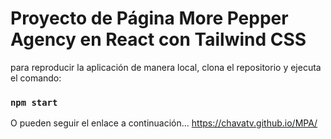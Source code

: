 # Proyecto de Página More Pepper Agency en React con Tailwind CSS
para reproducir la aplicación de manera local, clona el repositorio y ejecuta el comando:
### `npm start`
O pueden seguir el enlace a continuación...
https://chavatv.github.io/MPA/
